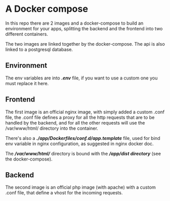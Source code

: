 # A Docker compose
In this repo there are 2 images and a docker-compose to build an environment for your apps, splitting the backend and the frontend into two different containers.

The two images are linked together by the docker-compose. The api is also linked to a postgresql database.

## Environment
The env variables are into ***.env*** file, if you want to use a custom one you must replace it here.

## Frontend
The first image is an official nginx image, with simply added a custom .conf file,
the .conf file defines a proxy for all the http requests that are to be handled by the backend, 
and for all the other requests will use the /var/www/html/ directory into the container.

There's also a ***./app/Dockerfiles/conf.d/app.template*** file, used for bind env variable in nginx configuration, as suggested in nginx docker doc.

The ***/var/www/html/*** directory is bound with the ***/app/dist directory*** (see the docker-compose).

## Backend
The second image is an official php image (with apache) with a custom .conf file, that define a vhost for the incoming requests.